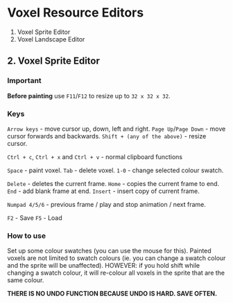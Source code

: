 # Voxel Resource Editors

1. Voxel Sprite Editor
2. Voxel Landscape Editor

## 2. Voxel Sprite Editor

### Important

**Before painting** use `F11`/`F12` to resize up to `32 x 32 x 32`.

### Keys

`Arrow keys` - move cursor up, down, left and right.
`Page Up`/`Page Down` - move cursor forwards and backwards.
`Shift + (any of the above)` - resize cursor.

`Ctrl + c`, `Ctrl + x` and `Ctrl + v` - normal clipboard functions

`Space` - paint voxel.
`Tab` - delete voxel.
`1-0` - change selected colour swatch.

`Delete` - deletes the current frame.
`Home` - copies the current frame to end.
`End` - add blank frame at end.
`Insert` - insert copy of current frame.

`Numpad 4/5/6` - previous frame / play and stop animation / next frame.

`F2` - Save
`F5` - Load

### How to use

Set up some colour swatches (you can use the mouse for this). Painted voxels are not limited to swatch colours (ie. you can change a swatch colour and the sprite will be unaffected). HOWEVER: if you hold shift while changing a swatch colour, it will re-colour all voxels in the sprite that are the same colour.

**THERE IS NO UNDO FUNCTION BECAUSE UNDO IS HARD. SAVE OFTEN.**